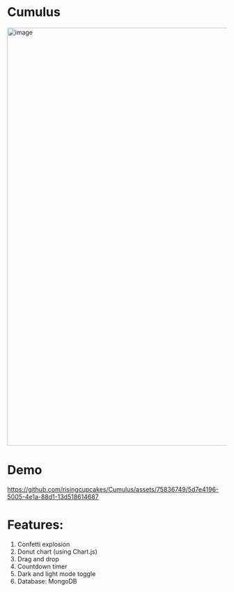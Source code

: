 # Cumulus
<img width="960" alt="image" src="https://github.com/risingcupcakes/Cumulus/assets/75836749/6d601922-b072-4e4c-8462-862595f8a981">

# Demo
https://github.com/risingcupcakes/Cumulus/assets/75836749/5d7e4196-5005-4e1a-88d1-13d518614687

# Features:
1. Confetti explosion
2. Donut chart (using Chart.js)
3. Drag and drop
4. Countdown timer
5. Dark and light mode toggle
6. Database: MongoDB
